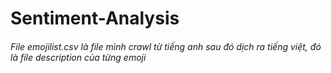 # Sentiment-Analysis
###### File emojilist.csv là file mình crawl từ tiếng anh sau đó dịch ra tiếng việt, đó là file description của từng emoji 
